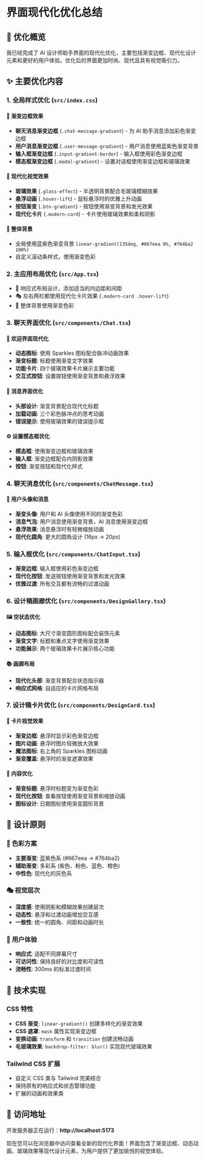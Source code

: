 # 界面现代化优化总结

## 🎨 优化概览

我已经完成了 AI 设计师助手界面的现代化优化，主要包括渐变边框、现代化设计元素和更好的用户体验。优化后的界面更加时尚、现代且具有视觉吸引力。

## ✨ 主要优化内容

### 1. 全局样式优化 (`src/index.css`)

#### 🌈 渐变边框效果
- **聊天消息渐变边框** (`.chat-message-gradient`) - 为 AI 助手消息添加彩色渐变边框
- **用户消息渐变边框** (`.user-message-gradient`) - 用户消息使用蓝紫色渐变背景
- **输入框渐变边框** (`.input-gradient-border`) - 输入框使用彩色渐变边框
- **模态框渐变边框** (`.modal-gradient`) - 设置对话框使用渐变边框和玻璃效果

#### 🎯 现代化视觉效果
- **玻璃效果** (`.glass-effect`) - 半透明背景配合毛玻璃模糊效果
- **悬浮动画** (`.hover-lift`) - 鼠标悬浮时的优雅上升动画
- **按钮渐变** (`.btn-gradient`) - 按钮使用渐变背景和发光效果
- **现代化卡片** (`.modern-card`) - 卡片使用玻璃效果和柔和阴影

#### 🎨 整体背景
- 全局使用蓝紫色渐变背景 `linear-gradient(135deg, #667eea 0%, #764ba2 100%)`
- 自定义滚动条样式，使用渐变色彩

### 2. 主应用布局优化 (`src/App.tsx`)

- 📱 响应式布局设计，添加适当的内边距和间距
- 🎭 左右两栏都使用现代化卡片效果 (`.modern-card .hover-lift`)
- 🌊 整体背景使用渐变色彩

### 3. 聊天界面优化 (`src/components/Chat.tsx`)

#### 🚀 欢迎界面现代化
- **动态图标**: 使用 Sparkles 图标配合脉冲动画效果
- **渐变标题**: 标题使用渐变文字效果
- **功能卡片**: 四个玻璃效果卡片展示主要功能
- **交互式按钮**: 设置按钮使用渐变背景和悬浮效果

#### 💬 消息界面优化
- **头部设计**: 渐变背景配合现代化标题
- **加载动画**: 三个彩色脉冲点的思考动画
- **错误提示**: 使用玻璃效果的错误提示框

#### ⚙️ 设置模态框优化
- **模态框**: 使用渐变边框和玻璃效果
- **输入框**: 渐变边框配合内阴影效果
- **按钮**: 渐变按钮和现代化样式

### 4. 聊天消息优化 (`src/components/ChatMessage.tsx`)

#### 👤 用户头像和消息
- **渐变头像**: 用户和 AI 头像使用不同的渐变色彩
- **消息气泡**: 用户消息使用渐变背景，AI 消息使用渐变边框
- **悬浮效果**: 消息悬浮时有轻微缩放动画
- **现代化圆角**: 更大的圆角设计 (16px -> 20px)

### 5. 输入框优化 (`src/components/ChatInput.tsx`)

- **渐变边框**: 输入框使用彩色渐变边框
- **现代化按钮**: 发送按钮使用渐变背景和发光效果
- **优雅过渡**: 所有交互都有流畅的过渡动画

### 6. 设计稿画廊优化 (`src/components/DesignGallery.tsx`)

#### 🖼️ 空状态优化
- **动态图标**: 大尺寸渐变圆形图标配合装饰元素
- **渐变文字**: 标题和重点文字使用渐变效果
- **功能展示**: 两个玻璃效果卡片展示核心功能

#### 📚 画廊布局
- **现代化头部**: 渐变背景配合状态指示器
- **响应式网格**: 自适应的卡片网格布局

### 7. 设计稿卡片优化 (`src/components/DesignCard.tsx`)

#### 🎨 卡片视觉效果
- **渐变边框**: 悬浮时显示彩色渐变边框
- **图片动画**: 悬浮时图片轻微放大效果
- **魔法图标**: 右上角的 Sparkles 图标动画
- **渐变覆盖**: 悬浮时的渐变遮罩效果

#### 📝 内容优化
- **渐变标题**: 悬浮时标题变为渐变色彩
- **现代化按钮**: 查看按钮使用渐变背景和缩放动画
- **图标设计**: 日期图标使用渐变圆形背景

## 🎯 设计原则

### 🌈 色彩方案
- **主要渐变**: 蓝紫色系 (#667eea → #764ba2)
- **辅助渐变**: 多彩系 (紫色、粉色、蓝色、橙色)
- **中性色**: 现代化的灰色系

### 🎭 视觉层次
- **深度感**: 使用阴影和模糊效果创建层次
- **动态性**: 悬浮和过渡动画增加交互感
- **一致性**: 统一的圆角、间距和动画时长

### 📱 用户体验
- **响应式**: 适配不同屏幕尺寸
- **可访问性**: 保持良好的对比度和可读性
- **流畅性**: 300ms 的标准过渡时间

## 🚀 技术实现

### CSS 特性
- **CSS 渐变**: `linear-gradient()` 创建多样化的渐变效果
- **CSS 遮罩**: `mask` 属性实现渐变边框
- **变换动画**: `transform` 和 `transition` 创建流畅动画
- **毛玻璃效果**: `backdrop-filter: blur()` 实现现代玻璃效果

### Tailwind CSS 扩展
- 自定义 CSS 类与 Tailwind 完美结合
- 保持原有的响应式和状态管理功能
- 扩展的动画和效果类

## 📍 访问地址

开发服务器正在运行：**http://localhost:5173**

现在您可以在浏览器中访问查看全新的现代化界面！界面包含了渐变边框、动态动画、玻璃效果等现代设计元素，为用户提供了更加愉悦的视觉体验。